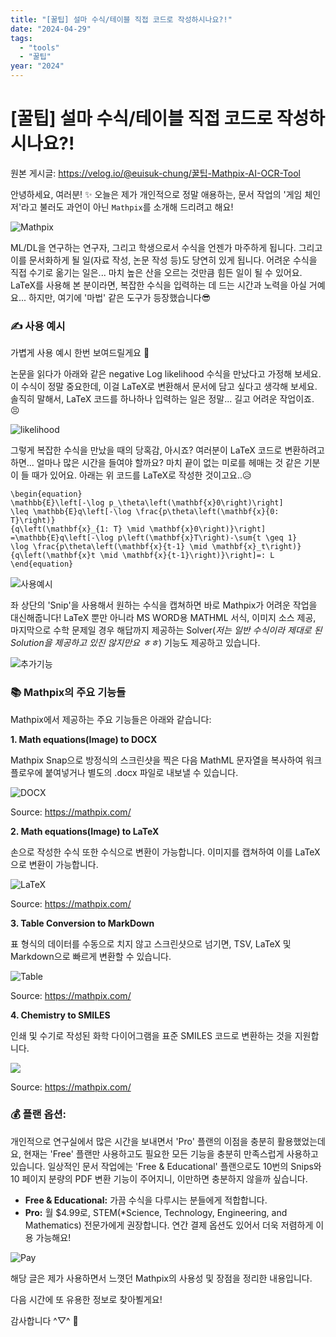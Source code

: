 ```yaml
---
title: "[꿀팁] 설마 수식/테이블 직접 코드로 작성하시나요?!"
date: "2024-04-29"
tags:
  - "tools"
  - "꿀팁"
year: "2024"
---
```


# [꿀팁] 설마 수식/테이블 직접 코드로 작성하시나요?!

원본 게시글: https://velog.io/@euisuk-chung/꿀팁-Mathpix-AI-OCR-Tool



안녕하세요, 여러분! ✨ 오늘은 제가 개인적으로 정말 애용하는, 문서 작업의 '게임 체인저'라고 불러도 과언이 아닌 `Mathpix`를 소개해 드리려고 해요!

![Mathpix](https://velog.velcdn.com/images/euisuk-chung/post/ffd358bc-4866-4ca8-abf9-81b9a7c377bc/image.png)

ML/DL을 연구하는 연구자, 그리고 학생으로서 수식을 언젠가 마주하게 됩니다. 그리고 이를 문서화하게 될 일(자료 작성, 논문 작성 등)도 당연히 있게 됩니다. 어려운 수식을 직접 수기로 옮기는 일은... 마치 높은 산을 오르는 것만큼 힘든 일이 될 수 있어요. LaTeX를 사용해 본 분이라면, 복잡한 수식을 입력하는 데 드는 시간과 노력을 아실 거예요... 하지만, 여기에 '마법' 같은 도구가 등장했습니다😎

### ✍️ 사용 예시

가볍게 사용 예시 한번 보여드릴게요 🤗

논문을 읽다가 아래와 같은 negative Log likelihood 수식을 만났다고 가정해 보세요. 이 수식이 정말 중요한데, 이걸 LaTeX로 변환해서 문서에 담고 싶다고 생각해 보세요. 솔직히 말해서, LaTeX 코드를 하나하나 입력하는 일은 정말... 길고 어려운 작업이죠. 😣

![likelihood](https://velog.velcdn.com/images/euisuk-chung/post/155b1dea-3920-4193-bb33-216bbd599dd1/image.png)

그렇게 복잡한 수식을 만났을 때의 당혹감, 아시죠? 여러분이 LaTeX 코드로 변환하려고 하면... 얼마나 많은 시간을 들여야 할까요? 마치 끝이 없는 미로를 헤매는 것 같은 기분이 들 때가 있어요. 아래는 위 코드를 LaTeX로 작성한 것이고요..😥

```
\begin{equation}
\mathbb{E}\left[-\log p_\theta\left(\mathbf{x}0\right)\right] 
\leq \mathbb{E}q\left[-\log \frac{p\theta\left(\mathbf{x}{0: T}\right)}
{q\left(\mathbf{x}_{1: T} \mid \mathbf{x}0\right)}\right]
=\mathbb{E}q\left[-\log p\left(\mathbf{x}T\right)-\sum{t \geq 1} 
\log \frac{p\theta\left(\mathbf{x}{t-1} \mid \mathbf{x}_t\right)}
{q\left(\mathbf{x}t \mid \mathbf{x}{t-1}\right)}\right]=: L
\end{equation}
```

![사용예시](https://velog.velcdn.com/images/euisuk-chung/post/2fdf08f6-df04-41ba-afb7-0f7a7e845a74/image.png)

좌 상단의 'Snip'을 사용해서 원하는 수식을 캡쳐하면 바로 Mathpix가 어려운 작업을 대신해줍니다! LaTeX 뿐만 아니라 MS WORD용 MATHML 서식, 이미지 소스 제공, 마지막으로 수학 문제일 경우 해답까지 제공하는 Solver(*저는 일반 수식이라 제대로 된 Solution을 제공하고 있진 않지만요 ㅎㅎ*) 기능도 제공하고 있습니다.

![추가기능](https://velog.velcdn.com/images/euisuk-chung/post/e3456145-8c74-46ee-ad1c-6ca78b1eac9b/image.png)

### 📚 Mathpix의 주요 기능들

Mathpix에서 제공하는 주요 기능들은 아래와 같습니다:

**1. Math equations(Image) to DOCX**

Mathpix Snap으로 방정식의 스크린샷을 찍은 다음 MathML 문자열을 복사하여 워크플로우에 붙여넣거나 별도의 .docx 파일로 내보낼 수 있습니다.

![DOCX](https://velog.velcdn.com/images/euisuk-chung/post/0fe98f9e-c191-40d9-85fa-1b5ce7922329/image.png)  

Source: <https://mathpix.com/>

**2. Math equations(Image) to LaTeX**

손으로 작성한 수식 또한 수식으로 변환이 가능합니다. 이미지를 캡쳐하여 이를 LaTeX으로 변환이 가능합니다.

![LaTeX](https://velog.velcdn.com/images/euisuk-chung/post/959b9e5c-9834-44c1-9ea0-47631688aa10/image.png)  

Source: <https://mathpix.com/>

**3. Table Conversion to MarkDown**

표 형식의 데이터를 수동으로 치지 않고 스크린샷으로 넘기면, TSV, LaTeX 및 Markdown으로 빠르게 변환할 수 있습니다.

![Table](https://velog.velcdn.com/images/euisuk-chung/post/e58e947c-7df6-453f-9407-f0d83c090f0b/image.png)  

Source: <https://mathpix.com/>

**4. Chemistry to SMILES**

인쇄 및 수기로 작성된 화학 다이어그램을 표준 SMILES 코드로 변환하는 것을 지원합니다.

![](https://velog.velcdn.com/images/euisuk-chung/post/0ddcf174-4699-4ad7-be15-c49c69601479/image.png)  

Source: <https://mathpix.com/>

### 💰 플랜 옵션:

개인적으로 연구실에서 많은 시간을 보내면서 'Pro' 플랜의 이점을 충분히 활용했었는데요, 현재는 'Free' 플랜만 사용하고도 필요한 모든 기능을 충분히 만족스럽게 사용하고 있습니다. 일상적인 문서 작업에는 'Free & Educational' 플랜으로도 10번의 Snips와 10 페이지 분량의 PDF 변환 기능이 주어지니, 이만하면 충분하지 않을까 싶습니다.

* **Free & Educational:** 가끔 수식을 다루시는 분들에게 적합합니다.
* **Pro:** 월 $4.99로, STEM(\*Science, Technology, Engineering, and Mathematics) 전문가에게 권장합니다. 연간 결제 옵션도 있어서 더욱 저렴하게 이용 가능해요!

![Pay](https://velog.velcdn.com/images/euisuk-chung/post/9e86516b-377d-4630-8934-a8983ef7027e/image.png)

해당 글은 제가 사용하면서 느꼇던 Mathpix의 사용성 및 장점을 정리한 내용입니다.

다음 시간에 또 유용한 정보로 찾아뵐게요!

감사합니다 ^▽^ 🤗

